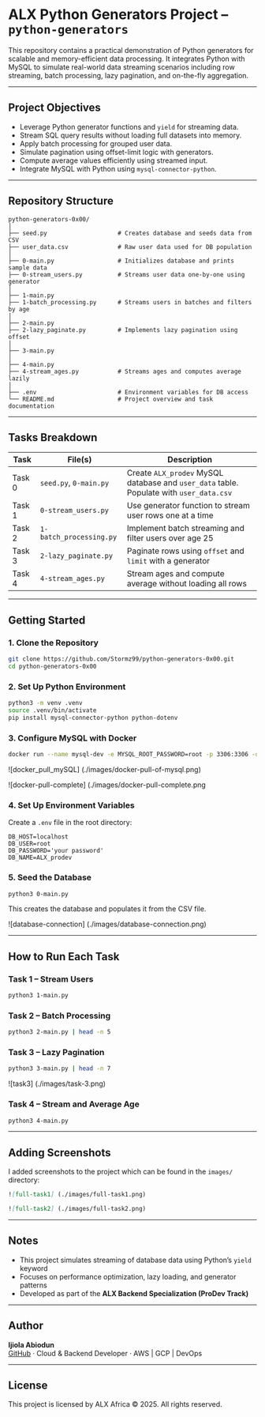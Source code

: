 
# ALX Python Generators Project – `python-generators`

This repository contains a practical demonstration of Python generators for scalable and memory-efficient data processing. It integrates Python with MySQL to simulate real-world data streaming scenarios including row streaming, batch processing, lazy pagination, and on-the-fly aggregation.

---

## Project Objectives

- Leverage Python generator functions and `yield` for streaming data.
- Stream SQL query results without loading full datasets into memory.
- Apply batch processing for grouped user data.
- Simulate pagination using offset-limit logic with generators.
- Compute average values efficiently using streamed input.
- Integrate MySQL with Python using `mysql-connector-python`.

---

## Repository Structure

```
python-generators-0x00/
│
├── seed.py                    # Creates database and seeds data from CSV
├── user_data.csv              # Raw user data used for DB population
│
├── 0-main.py                  # Initializes database and prints sample data
├── 0-stream_users.py          # Streams user data one-by-one using generator
│
├── 1-main.py
├── 1-batch_processing.py      # Streams users in batches and filters by age
│
├── 2-main.py
├── 2-lazy_paginate.py         # Implements lazy pagination using offset
│
├── 3-main.py
│
├── 4-main.py
├── 4-stream_ages.py           # Streams ages and computes average lazily
│
├── .env                       # Environment variables for DB access
└── README.md                  # Project overview and task documentation
```

---

## Tasks Breakdown

| Task    | File(s)                        | Description                                                                 |
|---------|-------------------------------|-----------------------------------------------------------------------------|
| Task 0  | `seed.py`, `0-main.py`         | Create `ALX_prodev` MySQL database and `user_data` table. Populate with `user_data.csv` |
| Task 1  | `0-stream_users.py`            | Use generator function to stream user rows one at a time                    |
| Task 2  | `1-batch_processing.py`        | Implement batch streaming and filter users over age 25                      |
| Task 3  | `2-lazy_paginate.py`           | Paginate rows using `offset` and `limit` with a generator                   |
| Task 4  | `4-stream_ages.py`             | Stream ages and compute average without loading all rows                   |

---

## Getting Started

### 1. Clone the Repository
```bash
git clone https://github.com/Stormz99/python-generators-0x00.git
cd python-generators-0x00
```

### 2. Set Up Python Environment
```bash
python3 -m venv .venv
source .venv/bin/activate
pip install mysql-connector-python python-dotenv
```

### 3. Configure MySQL with Docker
```bash
docker run --name mysql-dev -e MYSQL_ROOT_PASSWORD=root -p 3306:3306 -d mysql:8
```
![docker_pull_mySQL] (./images/docker-pull-of-mysql.png)

![docker-pull-complete] (./images/docker-pull-complete.png

### 4. Set Up Environment Variables
Create a `.env` file in the root directory:
```env
DB_HOST=localhost
DB_USER=root
DB_PASSWORD='your password'
DB_NAME=ALX_prodev
```

### 5. Seed the Database
```bash
python3 0-main.py
```
This creates the database and populates it from the CSV file.

![database-connection] (./images/database-connection.png)


---

## How to Run Each Task

### Task 1 – Stream Users
```bash
python3 1-main.py
```

### Task 2 – Batch Processing
```bash
python3 2-main.py | head -n 5
```

### Task 3 – Lazy Pagination
```bash
python3 3-main.py | head -n 7
```
![task3] (./images/task-3.png)


### Task 4 – Stream and Average Age
```bash
python3 4-main.py
```

---

## Adding Screenshots

I added screenshots to the project which can be found in the `images/` directory:

```markdown
![full-task1] (./images/full-task1.png)

```

```markdown
![full-task2] (./images/full-task2.png)
```
---

## Notes

- This project simulates streaming of database data using Python’s `yield` keyword
- Focuses on performance optimization, lazy loading, and generator patterns
- Developed as part of the **ALX Backend Specialization (ProDev Track)**

---

## Author

**Ijiola Abiodun**  
[GitHub](https://github.com/Stormz99) · Cloud & Backend Developer · AWS | GCP | DevOps

---

## License

This project is licensed by ALX Africa © 2025. All rights reserved.
